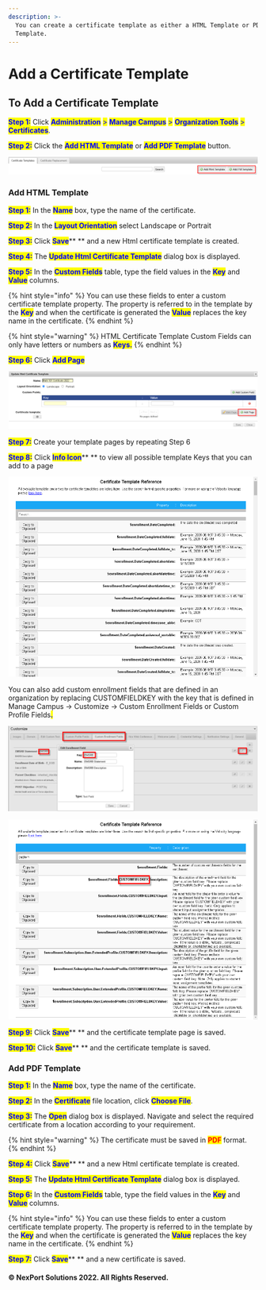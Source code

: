 ```yaml
---
description: >-
  You can create a certificate template as either a HTML Template or PDF
  Template.
---
```


# Add a Certificate Template

## **To Add a Certificate Template**

<mark style="color:blue;">**Step 1:**</mark>  Click <mark style="color:blue;">**Administration**</mark> <mark style="color:blue;"></mark><mark style="color:blue;">></mark> <mark style="color:blue;"></mark><mark style="color:blue;">**Manage Campus**</mark> <mark style="color:blue;"></mark><mark style="color:blue;">></mark> <mark style="color:blue;"></mark><mark style="color:blue;">**Organization Tools**</mark> <mark style="color:blue;"></mark><mark style="color:blue;">></mark> <mark style="color:blue;"></mark><mark style="color:blue;">**Certificates**</mark>.

<mark style="color:blue;">**Step 2:**</mark>  Click the <mark style="color:blue;">**Add HTML Template**</mark> or <mark style="color:blue;">**Add PDF Template**</mark> button.

![](<../../../../../.gitbook/assets/image (10).png>)

### Add HTML Template

<mark style="color:blue;">**Step 1:**</mark>  In the <mark style="color:blue;">**Name**</mark> box, type the name of the certificate.

<mark style="color:blue;">**Step 2:**</mark>  In the <mark style="color:blue;">**Layout Orientation**</mark> select Landscape or Portrait

<mark style="color:blue;">**Step 3:**</mark>  Click <mark style="color:blue;">**Save**</mark>** ** and a new Html certificate template is created.

<mark style="color:blue;">**Step 4:**</mark>  The <mark style="color:blue;">**Update Html Certificate Template**</mark> dialog box is displayed.

<mark style="color:blue;">**Step 5:**</mark>  In the <mark style="color:blue;">**Custom Fields**</mark> table, type the field values in the <mark style="color:blue;">**Key**</mark> and <mark style="color:blue;">**Value**</mark> columns.

{% hint style="info" %}
You can use these fields to enter a custom certificate template property. The property is referred to in the template by the <mark style="color:blue;">**Key**</mark> and when the certificate is generated the <mark style="color:blue;">**Value**</mark> replaces the key name in the certificate.
{% endhint %}

{% hint style="warning" %}
HTML Certificate Template Custom Fields can only have letters or numbers as <mark style="color:blue;">**Keys.**</mark>
{% endhint %}

<mark style="color:blue;">**Step 6:**</mark> Click <mark style="color:blue;">**Add Page**</mark>

![](<../../../../../.gitbook/assets/image (7).png>)

<mark style="color:blue;">**Step 7:**</mark> Create your template pages by repeating Step 6

<mark style="color:blue;">**Step 8:**</mark>  Click <mark style="color:blue;">**Info Icon**</mark>** ** to view all possible template Keys that you can add to a page

![](<../../../../../.gitbook/assets/image (9).png>)

You can also add custom enrollment fields that are defined in an organization by replacing CUSTOMFIELDKEY with the key that is defined in Manage Campus -> Customize -> Custom Enrollment Fields or Custom Profile Fields<mark style="color:blue;">**.**</mark>

![Manage Campus -> Customize -> Custom Enrollment Fields or Custom Profile Fields](<../../../../../.gitbook/assets/image (1).png>)

![Search "custom" for Custom Enrollment Fields and Custom Profile Fields (ExtendedProfile)](<../../../../../.gitbook/assets/image (8).png>)

<mark style="color:blue;">**Step 9:**</mark>  Click <mark style="color:blue;">**Save**</mark>** ** and the certificate template page is saved.

<mark style="color:blue;">**Step 10:**</mark>  Click <mark style="color:blue;">**Save**</mark>** ** and the certificate template is saved.

### Add PDF Template

<mark style="color:blue;">**Step 1:**</mark>  In the <mark style="color:blue;">**Name**</mark> box, type the name of the certificate.

<mark style="color:blue;">**Step 2:**</mark>  In the <mark style="color:blue;">**Certificate**</mark> file location, click <mark style="color:blue;">**Choose File**</mark>.

<mark style="color:blue;">**Step 3:**</mark>  The <mark style="color:blue;">**Open**</mark> dialog box is displayed. Navigate and select the required certificate from a location according to your requirement.

{% hint style="warning" %}
The certificate must be saved in <mark style="color:red;">**PDF**</mark> format.
{% endhint %}

<mark style="color:blue;">**Step 4:**</mark>  Click <mark style="color:blue;">**Save**</mark>** ** and a new Html certificate template is created.

<mark style="color:blue;">**Step 5:**</mark>  The <mark style="color:blue;">**Update Html Certificate Template**</mark> dialog box is displayed.

<mark style="color:blue;">**Step 6:**</mark>  In the <mark style="color:blue;">**Custom Fields**</mark> table, type the field values in the <mark style="color:blue;">**Key**</mark> and <mark style="color:blue;">**Value**</mark> columns.

{% hint style="info" %}
You can use these fields to enter a custom certificate template property. The property is referred to in the template by the <mark style="color:blue;">**Key**</mark> and when the certificate is generated the <mark style="color:blue;">**Value**</mark> replaces the key name in the certificate.
{% endhint %}

<mark style="color:blue;">**Step 7:**</mark>  Click <mark style="color:blue;">**Save**</mark>** ** and a new certificate is saved.

#### &#x20;© NexPort Solutions 2022. All Rights Reserved.
